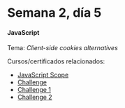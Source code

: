 # Semana 2, día 5

#### JavaScript

Tema: _Client-side cookies alternatives_

Cursos/certificados relacionados:

- [JavaScript Scope](CertificateOfCompletion_JavaScriptScope.pdf)
- [Challenge](index.js)
- [Challenge 1](challenge1.js)
- [Challenge 2](challenge2.js)
